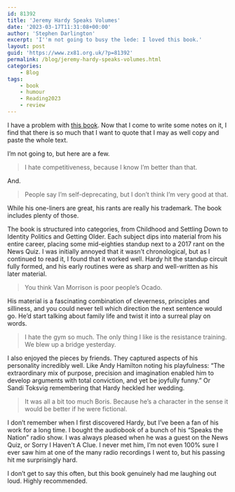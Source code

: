 ```yaml
---
id: 81392
title: 'Jeremy Hardy Speaks Volumes'
date: '2023-03-17T11:31:08+00:00'
author: 'Stephen Darlington'
excerpt: 'I''m not going to busy the lede: I loved this book.'
layout: post
guid: 'https://www.zx81.org.uk/?p=81392'
permalink: /blog/jeremy-hardy-speaks-volumes.html
categories:
    - Blog
tags:
    - book
    - humour
    - Reading2023
    - review
---
```


<span style="font-size: revert;">I have a problem with </span>[this book](https://amzn.to/3yxLzKk)<span style="font-size: revert;">. Now that I come to write some notes on it, I find that there is so much that I want to quote that I may as well copy and paste the whole text.</span>

I’m not going to, but here are a few.

> I hate competitiveness, because I know I’m better than that.

And.

> People say I’m self-deprecating, but I don’t think I’m very good at that.

While his one-liners are great, his rants are really his trademark. The book includes plenty of those.

The book is structured into categories, from Childhood and Settling Down to Identity Politics and Getting Older. Each subject dips into material from his entire career, placing some mid-eighties standup next to a 2017 rant on the News Quiz. I was initially annoyed that it wasn’t chronological, but as I continued to read it, I found that it worked well. Hardy hit the standup circuit fully formed, and his early routines were as sharp and well-written as his later material.

> You think Van Morrison is poor people’s Ocado.

His material is a fascinating combination of cleverness, principles and silliness, and you could never tell which direction the next sentence would go. He’d start talking about family life and twist it into a surreal play on words.

> I hate the gym so much. The only thing I like is the resistance training. We blew up a bridge yesterday.

I also enjoyed the pieces by friends. They captured aspects of his personality incredibly well. Like Andy Hamilton noting his playfulness: “The extraordinary mix of purpose, precision and imagination enabled him to develop arguments with total conviction, and yet be joyfully funny.” Or Sandi Toksvig remembering that Hardy heckled her wedding.

> It was all a bit too much Boris. Because he’s a character in the sense it would be better if he were fictional.

I don’t remember when I first discovered Hardy, but I’ve been a fan of his work for a long time. I bought the audiobook of a bunch of his “Speaks the Nation” radio show. I was always pleased when he was a guest on the News Quiz, or Sorry I Haven’t A Clue. I never met him, I’m not even 100% sure I ever saw him at one of the many radio recordings I went to, but his passing hit me surprisingly hard.

I don’t get to say this often, but this book genuinely had me laughing out loud. Highly recommended.